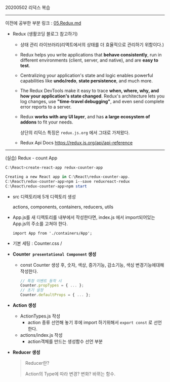 20200502 리덕스 복습

---

이전에 공부한 부분 링크 : [05.Redux.md](https://github.com/SeolRoh/TIL/blob/master/React/05.Redux.md)

+ Redux (생활코딩 블로그 참고하기)

  + 상태 관리 라이브러리(리액트에서의 상태를 더 효율적으로 관리하기 위함이다.)

  + Redux helps you write applications that **behave consistently**, run in different environments (client, server, and native), and are **easy to test**.

  + Centralizing your application's state and logic enables powerful capabilities like **undo/redo**, **state persistence**, and much more.

  + The Redux DevTools make it easy to trace **when, where, why, and how your application's state changed**. Redux's architecture lets you log changes, use **"time-travel debugging"**, and even send complete error reports to a server.

  + Redux **works with any UI layer**, and has **a large ecosystem of addons** to fit your needs.

    상단의 리덕스 특징은 `redux.js.org` 에서 그대로 가져왔다.

  + Redux Api Docs https://redux.js.org/api/api-reference







---

(실습) Redux - count App

```powershell
C:\React>create-react-app redux-counter-app

Creating a new React app in C:\React\redux-counter-app.
C:\React\redux-counter-app>npm i--save reduxreact-redux
C:\React\redux-counter-app>npm start
```

+ src 디렉토리에 5개 디렉토리 생성

  actions, components, containers, reducers, utils

+ App.js를 새 디렉토리를 내부에서 작성한다면, index.js 에서 import되어있는 App.js의 주소를 고쳐야 한다.

  `import App from './containers/App';`

+ 기본 세팅 : Counter.css / 

+ **Counter` presentational Component` 생성**

  + const Counter 생성 후, 숫자, 색상, 증가기능, 감소기능, 색싱 변경기능에대해 작성한다.

    ```js
    // 특정 이벤트 동작 시 
    Counter.propTypes = { ... };
    // 초기 설정
    Counter.defaultProps = { ... };
    ```

+ **Action 생성**

  + ActionTypes.js 작성
    + action 종류 선언해 놓기 후에 import 하기위해서 `export const` 로 선언한다.
  + actions/index.js 작성
    + action객체를 만드는 생성함수 선언 부분

+ **Reducer 생성**

  > Reducer란?
  >
  > Action의 Type에 따라 변경? 변화? 바뀌는 함수.